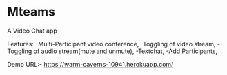 # Mteams
A Video Chat app


Features:
-Multi-Participant video conference,
-Toggling of video stream,
-Toggling of audio stream(mute and unmute),
-Textchat,
-Add Participants,

Demo URL:-
https://warm-caverns-10941.herokuapp.com/

